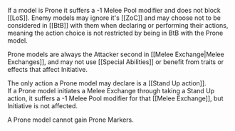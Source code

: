 If a model is Prone it suffers a -1 Melee Pool modifier and does not block [[LoS]].
Enemy models may ignore it's [[ZoC]] and may choose not to be considered in [[BtB]] with them when declaring or performing their actions, meaning the action choice is not restricted by being in BtB with the Prone model.

Prone models are always the Attacker second in [[Melee Exchange|Melee Exchanges]], and may not use [[Special Abilities]] or benefit from traits or effects that affect Initiative.

The only action a Prone model may declare is a [[Stand Up action]].  
If a Prone model initiates a Melee Exchange through taking a Stand Up action, it suffers a -1 Melee Pool modifier for that [[Melee Exchange]], but Initiative is not affected.

A Prone model cannot gain Prone Markers.
